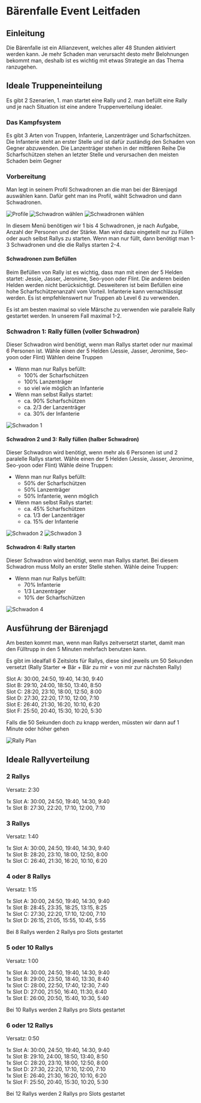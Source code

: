 # Bärenfalle Event Leitfaden

## Einleitung

Die Bärenfalle ist ein Allianzevent, welches aller 48 Stunden aktiviert werden kann.
Je mehr Schaden man verursacht desto mehr Belohnungen bekommt man,
deshalb ist es wichtig mit etwas Strategie an das Thema ranzugehen.

## Ideale Truppeneinteilung

Es gibt 2 Szenarien, 1. man startet eine Rally und 2. man befüllt eine Rally
und je nach Situation ist eine andere Truppenverteilung idealer.

### Das Kampfsystem

Es gibt 3 Arten von Truppen, Infanterie, Lanzenträger und Scharfschützen.
Die Infanterie steht an erster Stelle und ist dafür zuständig den Schaden von Gegner abzuwenden.
Die Lanzenträger stehen in der mittleren Reihe
Die Scharfschützen stehen an letzter Stelle und verursachen den meisten Schaden beim Gegner

### Vorbereitung

Man legt in seinem Profil Schwadronen an die man bei der Bärenjagd auswählen kann.
Dafür geht man ins Profil, wählt Schwadron und dann Schwadronen.

![Profile](/images/select_profile.jpeg)
![Schwadron wählen](/images/select_troops.jpeg)
![Schwadronen wählen](/images/select_troops2.jpeg)

In diesem Menü benötigen wir 1 bis 4 Schwadronen, je nach Aufgabe, Anzahl der Personen und
der Stärke.
Man wird dazu eingeteilt nur zu Füllen oder auch selbst Rallys zu starten.
Wenn man nur füllt, dann benötigt man 1-3 Schwadronen und die die Rallys starten 2-4.

#### Schwadronen zum Befüllen

Beim Befüllen von Rally ist es wichtig, dass man mit einen der 5 Helden startet:
Jessie, Jasser, Jeronime, Seo-yoon oder Flint.
Die anderen beiden Helden werden nicht berücksichtigt.
Desweiteren ist beim Befüllen eine hohe Scharfschützenanzahl vom Vorteil. Infanterie kann vernachlässigt werden.
Es ist empfehlenswert nur Truppen ab Level 6 zu verwenden.

Es ist am besten maximal so viele Märsche zu verwenden wie parallele Rally gestartet werden. In unserem Fall maximal
1-2.

### Schwadron 1: Rally füllen (voller Schwadron)

Dieser Schwadron wird benötigt, wenn man Rallys startet oder nur maximal 6 Personen ist.
Wähle einen der 5 Helden (Jessie, Jasser, Jeronime, Seo-yoon oder Flint)
Wählen deine Truppen

- Wenn man nur Rallys befüllt:
    - 100% der Scharfschützen
    - 100% Lanzenträger
    - so viel wie möglich an Infanterie
- Wenn man selbst Rallys startet:
    - ca. 90% Scharfschützen
    - ca. 2/3 der Lanzenträger
    - ca. 30% der Infanterie

![Schwadon 1](/images/troop4.jpeg)

#### Schwadron 2 und 3: Rally füllen (halber Schwadron)

Dieser Schwadron wird benötigt, wenn mehr als 6 Personen ist und 2 paralelle Rallys startet.
Wähle einen der 5 Helden (Jessie, Jasser, Jeronime, Seo-yoon oder Flint)
Wähle deine Truppen:

- Wenn man nur Rallys befüllt:
    - 50% der Scharfschützen
    - 50% Lanzenträger
    - 50% Infanterie, wenn möglich
- Wenn man selbst Rallys startet:
    - ca. 45% Scharfschützen
    - ca. 1/3 der Lanzenträger
    - ca. 15% der Infanterie

![Schwadon 2](/images/troops1.jpeg)
![Schwadon 3](/images/troops2.jpeg)

#### Schwadron 4: Rally starten

Dieser Schwadron wird benötigt, wenn man Rallys startet.
Bei diesem Schwadron muss Molly an erster Stelle stehen.
Wähle deine Truppen:

- Wenn man nur Rallys befüllt:
    - 70% Infanterie
    - 1/3 Lanzenträger
    - 10% der Scharfschützen

![Schwadon 4](/images/troops3.jpeg)

## Ausführung der Bärenjagd

Am besten kommt man, wenn man Rallys zeitversetzt startet, damit man den Fülltrupp in den 5 Minuten mehrfach benutzen
kann.

Es gibt im idealfall 6 Zeitslots für Rallys, diese sind jeweils um 50 Sekunden versetzt (Rally Starter => Bär + Bär zu mir + von mir
zur nächsten Rally)

Slot A: 30:00, 24:50, 19:40, 14:30, 9:40  
Slot B: 29:10, 24:00, 18:50, 13:40, 8:50  
Slot C: 28:20, 23:10, 18:00, 12:50, 8:00  
Slot D: 27:30, 22:20, 17:10, 12:00, 7:10  
Slot E: 26:40, 21:30, 16:20, 10:10, 6:20  
Slot F: 25:50, 20:40, 15:30, 10:20, 5:30

Falls die 50 Sekunden doch zu knapp werden, müssten wir dann auf 1 Minute oder höher gehen

![Rally Plan](/images/RallyPlan.drawio.svg)

## Ideale Rallyverteilung
### 2 Rallys
Versatz: 2:30

1x Slot A: 30:00, 24:50, 19:40, 14:30, 9:40  
1x Slot B: 27:30, 22:20, 17:10, 12:00, 7:10  

### 3 Rallys
Versatz: 1:40

1x Slot A: 30:00, 24:50, 19:40, 14:30, 9:40  
1x Slot B: 28:20, 23:10, 18:00, 12:50, 8:00  
1x Slot C: 26:40, 21:30, 16:20, 10:10, 6:20  

### 4 oder 8 Rallys
Versatz: 1:15

1x Slot A: 30:00, 24:50, 19:40, 14:30, 9:40  
1x Slot B: 28:45, 23:35, 18:25, 13:15, 8:25  
1x Slot C: 27:30, 22:20, 17:10, 12:00, 7:10  
1x Slot D: 26:15, 21:05, 15:55, 10:45, 5:55

Bei 8 Rallys werden 2 Rallys pro Slots gestartet 

### 5 oder 10 Rallys
Versatz: 1:00

1x Slot A: 30:00, 24:50, 19:40, 14:30, 9:40  
1x Slot B: 29:00, 23:50, 18:40, 13:30, 8:40  
1x Slot C: 28:00, 22:50, 17:40, 12:30, 7:40  
1x Slot D: 27:00, 21:50, 16:40, 11:30, 6:40  
1x Slot E: 26:00, 20:50, 15:40, 10:30, 5:40  

Bei 10 Rallys werden 2 Rallys pro Slots gestartet

### 6 oder 12 Rallys
Versatz: 0:50

1x Slot A: 30:00, 24:50, 19:40, 14:30, 9:40  
1x Slot B: 29:10, 24:00, 18:50, 13:40, 8:50  
1x Slot C: 28:20, 23:10, 18:00, 12:50, 8:00  
1x Slot D: 27:30, 22:20, 17:10, 12:00, 7:10  
1x Slot E: 26:40, 21:30, 16:20, 10:10, 6:20  
1x Slot F: 25:50, 20:40, 15:30, 10:20, 5:30

Bei 12 Rallys werden 2 Rallys pro Slots gestartet

